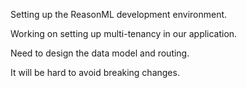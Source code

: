 Setting up the ReasonML development environment.

Working on setting up multi-tenancy in our application.

Need to design the data model and routing.

It will be hard to avoid breaking changes.